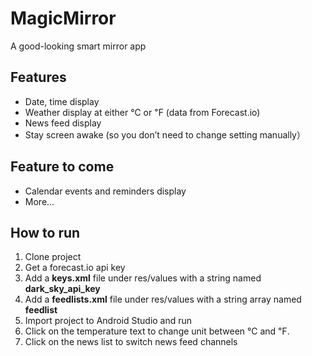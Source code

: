 # MagicMirror
A good-looking smart mirror app

## Features
- Date, time display
- Weather display at either ℃ or ℉ (data from Forecast.io)
- News feed display
- Stay screen awake (so you don’t need to change setting manually）

## Feature to come
- Calendar events and reminders display
- More...

## How to run
1. Clone project
2. Get a forecast.io api key
3. Add a **keys.xml** file under res/values with a string named **dark_sky_api_key**
4. Add a **feedlists.xml** file under res/values with a string array named **feedlist**
5. Import project to Android Studio and run
6. Click on the temperature text to change unit between ℃ and ℉.
7. Click on the news list to switch news feed channels
